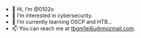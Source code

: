 - 👋 Hi, I’m @0102o
- 👀 I’m interested in cybersecurity.
- 🌱 I’m currently learning OSCP and HTB...
- 📫 You can reach me at tbgm1ei6u@mozmail.com.



<!---
0102o/0102o is a ✨ special ✨ repository because its `README.md` (this file) appears on your GitHub profile.
You can click the Preview link to take a look at your changes.
--->
